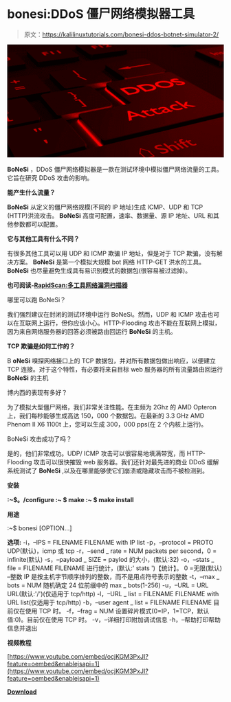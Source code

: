 # bonesi:DDoS 僵尸网络模拟器工具

> 原文：<https://kalilinuxtutorials.com/bonesi-ddos-botnet-simulator-2/>

[![Bonesi : Tool For DDoS Botnet Simulator](img/83ed34f0c80fbe2ae5216ad939ea23c0.png "Bonesi : Tool For DDoS Botnet Simulator")](https://1.bp.blogspot.com/-9mg85SHtv5M/XQP0u9hJrhI/AAAAAAAAA2E/CGyJS3YogJ8BFnte20hNhOmeXVm0jg9PgCLcBGAs/s1600/DDOS.png)

**BoNeSi** ，DDoS 僵尸网络模拟器是一款在测试环境中模拟僵尸网络流量的工具。它旨在研究 DDoS 攻击的影响。

**能产生什么流量？**

**BoNeSi** 从定义的僵尸网络规模(不同的 IP 地址)生成 ICMP、UDP 和 TCP (HTTP)洪流攻击。 **BoNeSi** 高度可配置，速率、数据量、源 IP 地址、URL 和其他参数都可以配置。

**它与其他工具有什么不同？**

有很多其他工具可以用 UDP 和 ICMP 欺骗 IP 地址，但是对于 TCP 欺骗，没有解决方案。 **BoNeSi** 是第一个模拟大规模 bot 网络 HTTP-GET 洪水的工具。 **BoNeSi** 也尽量避免生成具有易识别模式的数据包(很容易被过滤掉)。

**也可阅读-[RapidScan:多工具网络漏洞扫描器](https://kalilinuxtutorials.com/rapidscan-web-vulnerability-scanner/)**

哪里可以跑 BoNeSi？

我们强烈建议在封闭的测试环境中运行 BoNeSi。然而，UDP 和 ICMP 攻击也可以在互联网上运行，但你应该小心。HTTP-Flooding 攻击不能在互联网上模拟，因为来自网络服务器的回答必须被路由回运行 **BoNeSi** 的主机。

**TCP 欺骗是如何工作的？**

B **oNeSi** 嗅探网络接口上的 TCP 数据包，并对所有数据包做出响应，以便建立 TCP 连接。对于这个特性，有必要将来自目标 web 服务器的所有流量路由回运行 **BoNeSi** 的主机

博内西的表现有多好？

为了模拟大型僵尸网络，我们非常关注性能。在主频为 2Ghz 的 AMD Opteron 上，我们每秒能够生成高达 150，000 个数据包。在最新的 3.3 GHz AMD Phenom II X6 1100t 上，您可以生成 300，000 pps(在 2 个内核上运行)。

BoNeSi 攻击成功了吗？

是的，他们非常成功。UDP/ ICMP 攻击可以很容易地填满带宽，而 HTTP-Flooding 攻击可以很快摧毁 web 服务器。我们还针对最先进的商业 DDoS 缓解系统测试了 **BoNeSi** ,以及在哪里能够使它们崩溃或隐藏攻击而不被检测到。

**安装**

**:~$。/configure
:~ $ make
:~ $ make install**

**用途**

:~$ bonesi [OPTION…]

**选项:** 
-i，–IPS = FILENAME FILENAME with IP list
-p，–protocol = PROTO UDP(默认)，icmp 或 tcp
-r，–send _ rate = NUM packets per second，0 = infinite(默认)
-s，–payload _ SIZE = paylod 的大小，(默认:32)
-o，–stats _ file = FILENAME FILENAME 进行统计，(默认:' stats ')【统计】。 0 =无限(默认)
–整数 IP 是按主机字节顺序排列的整数，而不是用点符号表示的整数
-t，–max _ bots = NUM 随机确定 24 位前缀中的 max _ bots(1-256)
-u，–URL = URL URL(默认:'/')(仅适用于 tcp/http)
-l，–URL _ list = FILENAME FILENAME with URL list(仅适用于 tcp/http)
-b，–user agent _ list = FILENAME FILENAME 目前仅在使用 TCP 时。
-f，–frag = NUM 设置碎片模式(0=IP，1=TCP，默认值:0)。目前仅在使用 TCP 时。
-v，–详细打印附加调试信息
-h，–帮助打印帮助信息并退出

**视频教程**

[https://www.youtube.com/embed/ocjKGM3PxJI?feature=oembed&enablejsapi=1](https://www.youtube.com/embed/ocjKGM3PxJI?feature=oembed&enablejsapi=1)

[**Download**](https://github.com/Markus-Go/bonesi)